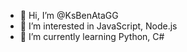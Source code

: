 - 👋 Hi, I’m @KsBenAtaGG
- 👀 I’m interested in JavaScript, Node.js
- 🌱 I’m currently learning Python, C#
